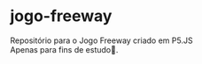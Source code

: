 # jogo-freeway
Repositório para o Jogo Freeway criado em P5.JS
<br>
Apenas para fins de estudo:book:.
